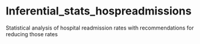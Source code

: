 # Inferential_stats_hospreadmissions
Statistical analysis of hospital readmission rates with recommendations for reducing those rates
